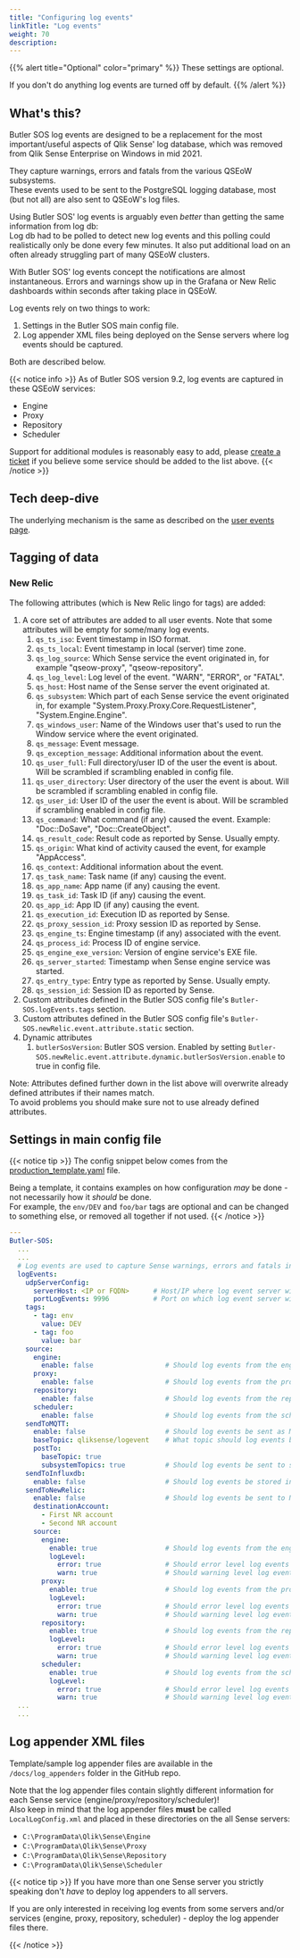 ```yaml
---
title: "Configuring log events"
linkTitle: "Log events"
weight: 70
description:
---
```


{{% alert title="Optional" color="primary" %}}
These settings are optional.

If you don't do anything log events are turned off by default.
{{% /alert %}}

## What's this?

Butler SOS log events are designed to be a replacement for the most important/useful aspects of Qlik Sense' log database, which was removed from Qlik Sense Enterprise on Windows in mid 2021.  

They capture warnings, errors and fatals from the various QSEoW subsystems.  
These events used to be sent to the PostgreSQL logging database, most (but not all) are also sent to QSEoW's log files.  

Using Butler SOS' log events is arguably even *better* than getting the same information from log db:  
Log db had to be polled to detect new log events and this polling could realistically only be done every few minutes. It also put additional load on an often already struggling part of many QSEoW clusters.

With Butler SOS' log events concept the notifications are almost instantaneous. Errors and warnings show up in the Grafana or New Relic dashboards within seconds after taking place in QSEoW.  

Log events rely on two things to work:

1. Settings in the Butler SOS main config file.
2. Log appender XML files being deployed on the Sense servers where log events should be captured.

Both are described below.

{{< notice info >}}
As of Butler SOS version 9.2, log events are captured in these QSEoW services:

- Engine
- Proxy
- Repository
- Scheduler

Support for additional modules is reasonably easy to add, please [create a ticket](https://github.com/ptarmiganlabs/butler-sos/issues/new?assignees=&labels=&template=feature_request.md&title=) if you believe some service should be added to the list above.
{{< /notice >}}

## Tech deep-dive

The underlying mechanism is the same as described on the [user events page](/docs/getting_started/setup/user-events/#tech-deep-dive).

## Tagging of data

### New Relic

The following attributes (which is New Relic lingo for tags) are added:

1. A core set of attributes are added to all user events. Note that some attributes will be empty for some/many log events.
   1. `qs_ts_iso`: Event timestamp in ISO format.
   2. `qs_ts_local`: Event timestamp in local (server) time zone.
   3. `qs_log_source`: Which Sense service the event originated in, for example "qseow-proxy", "qseow-repository".
   4. `qs_log_level`: Log level of the event. "WARN", "ERROR", or "FATAL".
   5. `qs_host`: Host name of the Sense server the event originated at.
   6. `qs_subsystem`: Which part of each Sense service the event originated in, for example "System.Proxy.Proxy.Core.RequestListener", "System.Engine.Engine".
   7. `qs_windows_user`: Name of the Windows user that's used to run the Window service where the event originated.
   8. `qs_message`: Event message.
   9. `qs_exception_message`: Additional information about the event.
   10. `qs_user_full`: Full directory/user ID of the user the event is about. Will be scrambled if scrambling enabled in config file.
   11. `qs_user_directory`: User directory of the user the event is about. Will be scrambled if scrambling enabled in config file.
   12. `qs_user_id`: User ID of the user the event is about. Will be scrambled if scrambling enabled in config file.
   13. `qs_command`: What command (if any) caused the event. Example: "Doc::DoSave", "Doc::CreateObject".
   14. `qs_result_code`: Result code as reported by Sense. Usually empty.
   15. `qs_origin`: What kind of activity caused the event, for example "AppAccess".
   16. `qs_context`: Additional information about the event.
   17. `qs_task_name`: Task name (if any) causing the event.
   18. `qs_app_name`: App name (if any) causing the event.
   19. `qs_task_id`: Task ID (if any) causing the event.
   20. `qs_app_id`: App ID (if any) causing the event.
   21. `qs_execution_id`: Execution ID as reported by Sense.
   22. `qs_proxy_session_id`: Proxy session ID as reported by Sense.
   23. `qs_engine_ts`: Engine timestamp (if any) associated with the event.
   24. `qs_process_id`: Process ID of engine service.
   25. `qs_engine_exe_version`: Version of engine service's EXE file.
   26. `qs_server_started`: Timestamp when Sense engine service was started.
   27. `qs_entry_type`: Entry type as reported by Sense. Usually empty.
   28. `qs_session_id`: Session ID as reported by Sense.
2. Custom attributes defined in the Butler SOS config file's `Butler-SOS.logEvents.tags` section.
3. Custom attributes defined in the Butler SOS config file's `Butler-SOS.newRelic.event.attribute.static` section.
4. Dynamic attributes
   1. `butlerSosVersion`: Butler SOS version. Enabled by setting `Butler-SOS.newRelic.event.attribute.dynamic.butlerSosVersion.enable` to true in config file.

Note: Attributes defined further down in the list above will overwrite already defined attributes if their names match.  
To avoid problems you should make sure not to use already defined attributes.

## Settings in main config file

{{< notice tip >}}
The config snippet below comes from the [production_template.yaml](https://github.com/ptarmiganlabs/butler-sos/blob/master/src/config/production_template.yaml) file.

Being a template, it contains examples on how configuration *may* be done - not necessarily how it *should* be done.  
For example, the `env/DEV` and `foo/bar` tags are optional and can be changed to something else, or removed all together if not used.
{{< /notice >}}

```yaml
---
Butler-SOS:
  ...
  ...
  # Log events are used to capture Sense warnings, errors and fatals in real time
  logEvents:
    udpServerConfig:
      serverHost: <IP or FQDN>      # Host/IP where log event server will listen for events from Sense
      portLogEvents: 9996           # Port on which log event server will listen for events from Sense
    tags:
      - tag: env
        value: DEV
      - tag: foo
        value: bar
    source:
      engine:
        enable: false                  # Should log events from the engine service be handled?
      proxy:
        enable: false                  # Should log events from the proxy service be handled?
      repository:
        enable: false                  # Should log events from the repository service be handled?
      scheduler:
        enable: false                  # Should log events from the scheduler service be handled?
    sendToMQTT: 
      enable: false                    # Should log events be sent as MQTT messages?
      baseTopic: qliksense/logevent    # What topic should log events be forwarded to? 
      postTo:
        baseTopic: true
        subsystemTopics: true          # Should log events be sent to subtopics corresponding to the QSEoW subsystems where the events originated?
    sendToInfluxdb:
      enable: false                    # Should log events be stored in InfluxDB?
    sendToNewRelic:
      enable: false                    # Should log events be sent to New Relic?
      destinationAccount:
        - First NR account
        - Second NR account
      source:
        engine:
          enable: true                 # Should log events from the engine service be handled?
          logLevel: 
            error: true                # Should error level log events be handled by Butler SOS?
            warn: true                 # Should warning level log events be handled by Butler SOS?
        proxy:
          enable: true                 # Should log events from the proxy service be handled?
          logLevel: 
            error: true                # Should error level log events be handled by Butler SOS?
            warn: true                 # Should warning level log events be handled by Butler SOS?
        repository:
          enable: true                 # Should log events from the repository service be handled?
          logLevel: 
            error: true                # Should error level log events be handled by Butler SOS?
            warn: true                 # Should warning level log events be handled by Butler SOS?
        scheduler:
          enable: true                 # Should log events from the scheduler service be handled?
          logLevel: 
            error: true                # Should error level log events be handled by Butler SOS?
            warn: true                 # Should warning level log events be handled by Butler SOS?
  ...
  ...
```

## Log appender XML files

Template/sample log appender files are available in the `/docs/log_appenders` folder in the GitHub repo.  

Note that the log appender files contain slightly different information for each Sense service (engine/proxy/repository/scheduler)!  
Also keep in mind that the log appender files **must** be called `LocalLogConfig.xml` and placed in these directories on the all Sense servers:  

- `C:\ProgramData\Qlik\Sense\Engine`
- `C:\ProgramData\Qlik\Sense\Proxy`
- `C:\ProgramData\Qlik\Sense\Repository`
- `C:\ProgramData\Qlik\Sense\Scheduler`

{{< notice tip >}}
If you have more than one Sense server you strictly speaking don't *have* to deploy log appenders to all servers.

If you are only interested in receiving log events from some servers and/or services (engine, proxy, repository, scheduler) - deploy the log appender files there.

{{< /notice >}}
